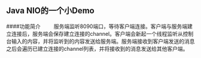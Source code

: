 ## Java NIO的一个小Demo
####功能简介 
&nbsp;&nbsp;&nbsp;&nbsp;&nbsp;&nbsp;&nbsp;&nbsp;服务端监听8090端口，等待客户端连接。客户端与服务端建立连接后，服务端会保存建立连接的channel。客户端会新起一个线程监听从控制台输入的内容，并将监听到的内容发送给服务端。服务端接收到客户端发送的消息之后会遍历已建立连接的channel列表，并将接收到的消息发送给其他客户端。


